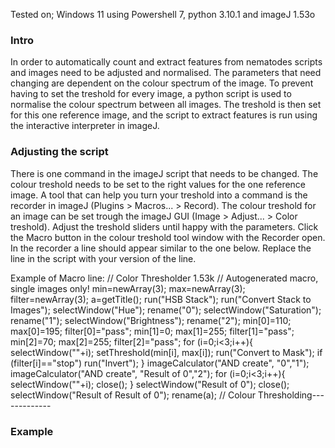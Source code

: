 Tested on; Windows 11 using Powershell 7, python 3.10.1 and imageJ 1.53o

### Intro
In order to automatically count and extract features from nematodes scripts and images need to be adjusted and normalised. The parameters that need changing are dependent on the colour spectrum of the image. To prevent having to set the treshold for every image, a python script is used to normalise the colour spectrum between all images. The treshold is then set for this one reference image, and the script to extract features is run using the interactive interpreter in imageJ.

### Adjusting the script
There is one command in the imageJ script that needs to be changed. The colour treshold needs to be set to the right values for the one reference image. A tool that can help you turn your treshold into a command is the recorder in imageJ (Plugins > Macros... > Record). The colour treshold for an image can be set trough the imageJ GUI (Image > Adjust... > Color treshold). Adjust the treshold sliders until happy with the parameters. Click the Macro button in the colour treshold tool window with the Recorder open. In the recorder a line should appear similar to the one below. Replace the line in the script with your version of the line. 

Example of Macro line:
	// Color Thresholder 1.53k
	// Autogenerated macro, single images only!
	min=newArray(3);
	max=newArray(3);
	filter=newArray(3);
	a=getTitle();
	run("HSB Stack");
	run("Convert Stack to Images");
	selectWindow("Hue");
	rename("0");
	selectWindow("Saturation");
	rename("1");
	selectWindow("Brightness");
	rename("2");
	min[0]=110;
	max[0]=195;
	filter[0]="pass";
	min[1]=0;
	max[1]=255;
	filter[1]="pass";
	min[2]=70;
	max[2]=255;
	filter[2]="pass";
	for (i=0;i<3;i++){
	  selectWindow(""+i);
	  setThreshold(min[i], max[i]);
	  run("Convert to Mask");
	  if (filter[i]=="stop")  run("Invert");
	}
	imageCalculator("AND create", "0","1");
	imageCalculator("AND create", "Result of 0","2");
	for (i=0;i<3;i++){
	  selectWindow(""+i);
	  close();
	}
	selectWindow("Result of 0");
	close();
	selectWindow("Result of Result of 0");
	rename(a);
	// Colour Thresholding-------------
	





### Example

	
